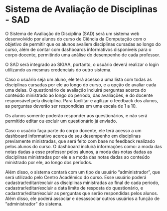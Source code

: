 # Sistema de Avaliação de Disciplinas - SAD

O Sistema de Avaliação de Disciplina (SAD) será um sistema web desenvolvido por alunos do curso de Ciência da Computação com o objetivo de permitir que os alunos avaliem disciplinas cursadas ao longo do curso, além de contar com dashboards informativos disponíveis para o corpo docente, permitindo uma análise do desempenho de cada professor.

O SAD será integrado ao SIGAA, portanto, o usuário deverá realizar o login utilizando as mesmas credenciais do outro sistema. 

Caso o usuário seja um aluno, ele terá acesso a uma lista com todas as disciplinas cursadas por ele ao longo do curso, e a opção de avaliar cada uma delas. O questionário de avaliação incluirá perguntas acerca do conteúdo ministrado ao longo do período, das avaliações, e do docente responsável pela disciplina. Para facilitar e agilizar o feedback dos alunos, as perguntas deverão ser respondidas em uma escala de 1 a 10.

Os alunos somente poderão responder aos questionários, e não será permitido editar ou excluir um questionário já enviado.

Caso o usuário faça parte do corpo docente, ele terá acesso a um dashboard informativo acerca de seu desempenho em disciplinas previamente ministradas, que será feito com base no feedback realizado pelos alunos do curso. O dashboard incluirá informações como: a moda das notas dadas a esse professor pelos alunos, a moda das notas dadas as disciplinas ministradas por ele e a moda das notas dadas ao conteúdo ministrado por ele, ao longo dos períodos.

Além disso, o sistema contará com um tipo de usuário “administrador”, que será utilizado pelo Centro Acadêmico do curso. Esse usuário poderá cadastrar/editar/excluir as disciplinas ministradas ao final de cada período, cadastrar/editar/excluir a data limite de resposta do questionário, e cadastrar/editar/excluir as perguntas que serão respondidas pelos alunos. Além disso, ele poderá associar e desassociar outros usuários a função de “administrador” do sistema.

